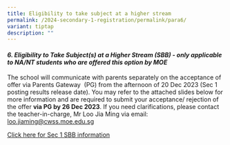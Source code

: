 ```yaml
---
title: Eligibility to take subject at a higher stream
permalink: /2024-secondary-1-registration/permalink/para6/
variant: tiptap
description: ""
---
```

<h4><strong><em>6. Eligibility to Take Subject(s) at a Higher Stream (SBB) - only applicable to NA/NT students who are offered this option by MOE</em></strong></h4><p>The school will communicate with parents separately on the acceptance of offer via Parents Gateway&nbsp; (PG) from the afternoon of 20 Dec 2023 (Sec 1 posting results release date). You may refer to the attached slides below for more information and are required to submit your acceptance/ rejection of the offer <strong>via PG by 26 Dec 2023</strong>. If you need clarifications, please contact the teacher-in-charge, Mr Loo Jia Ming via email: <a href="mailto:loo.jiaming@cwss.moe.edu.sg" rel="noopener noreferrer nofollow" target="_blank">loo.jiaming@cwss.moe.edu.sg</a></p><p><a href="/files/Sec_1_SBB_slides_for_Parents_updated_20231113.pdf" rel="noopener noreferrer nofollow" target="_blank">Click here for Sec 1 SBB information</a></p>